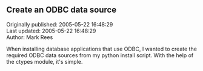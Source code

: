 ## Create an ODBC data source  
Originally published: 2005-05-22 16:48:29  
Last updated: 2005-05-22 16:48:29  
Author: Mark Rees  
  
When installing database applications that use ODBC, I wanted to create the required ODBC data sources from my python install script. With the help of the ctypes module, it's simple.